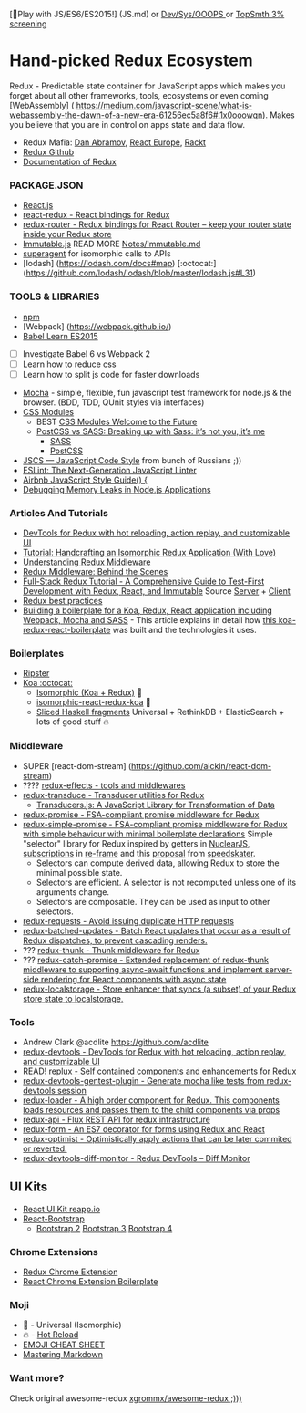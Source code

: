 [:game_die:Play with JS/ES6/ES2015!] (JS.md) or [Dev/Sys/OOOPS ](DEVOPS.md) or [TopSmth 3% screening](Notes/TopSmth.md) 
# Hand-picked Redux Ecosystem

Redux - Predictable state container for JavaScript apps which makes you forget about all other frameworks, tools, ecosystems or even coming [WebAssembly] ( https://medium.com/javascript-scene/what-is-webassembly-the-dawn-of-a-new-era-61256ec5a8f6#.1x0ooowqn). Makes you believe that you are in control on apps state and data flow.

* Redux Mafia: [Dan Abramov](https://github.com/gaearon), [React Europe](https://www.react-europe.org/), [Rackt](https://github.com/orgs/rackt/people)
* [Redux Github](https://github.com/rackt/redux)
* [Documentation of Redux](http://rackt.github.io/redux)

### PACKAGE.JSON
* [React.js](http://facebook.github.io/react)
* [react-redux - React bindings for Redux](https://github.com/rackt/react-redux)
* [redux-router - Redux bindings for React Router – keep your router state inside your Redux store](https://github.com/rackt/redux-router)
* [Immutable.js](https://facebook.github.io/immutable-js/) READ MORE [Notes/Immutable.md](Notes/Immutable.md)
* [superagent](https://github.com/visionmedia/superagent) for isomorphic calls to APIs
* [lodash] (https://lodash.com/docs#map) [:octocat:] (https://github.com/lodash/lodash/blob/master/lodash.js#L31)

### TOOLS & LIBRARIES
* [npm](https://docs.npmjs.com/getting-started/what-is-npm) 
* [Webpack] (https://webpack.github.io/)
* [Babel Learn ES2015](https://babeljs.io/docs/learn-es2015/)
- [ ] Investigate Babel 6 vs Webpack 2
- [ ] Learn how to reduce css
- [ ] Learn how to split js code for faster downloads 
* [Mocha](http://mochajs.org) - simple, flexible, fun javascript test framework for node.js & the browser. (BDD, TDD, QUnit styles via interfaces)
* [CSS Modules](https://github.com/css-modules/css-modules) 
  * BEST [CSS Modules Welcome to the Future](http://glenmaddern.com/articles/css-modules)
  * [PostCSS vs SASS: Breaking up with Sass: it’s not you, it’s me](http://benfrain.com/breaking-up-with-sass-postcss/)
    * [SASS](https://github.com/sass/sass)
    * [PostCSS](https://github.com/postcss/postcss)
* [JSCS — JavaScript Code Style](http://jscs.info/) from bunch of Russians ;))
* [ESLint: The Next-Generation JavaScript Linter](http://www.smashingmagazine.com/2015/09/eslint-the-next-generation-javascript-linter/)
* [Airbnb JavaScript Style Guide() {](https://github.com/airbnb/javascript)
* [Debugging Memory Leaks in Node.js Applications](http://www.toptal.com/nodejs/debugging-memory-leaks-node-js-applications)

### Articles And Tutorials
* [DevTools for Redux with hot reloading, action replay, and customizable UI](https://github.com/gaearon/redux-devtools)
* [Tutorial: Handcrafting an Isomorphic Redux Application (With Love)](https://medium.com/@bananaoomarang/handcrafting-an-isomorphic-redux-application-with-love-40ada4468af4)
* [Understanding Redux Middleware](https://medium.com/@meagle/understanding-87566abcfb7a)
* [Redux Middleware: Behind the Scenes](http://briantroncone.com/?p=529)
* [Full-Stack Redux Tutorial - A Comprehensive Guide to Test-First Development with Redux, React, and Immutable](http://teropa.info/blog/2015/09/10/full-stack-redux-tutorial.html) Source [Server](https://github.com/teropa/redux-voting-server) + [Client](https://github.com/teropa/redux-voting-client)
* [Redux best practices](https://medium.com/lexical-labs-engineering/redux-best-practices-64d59775802e)
* [Building a boilerplate for a Koa, Redux, React application including Webpack, Mocha and SASS](http://blog.joanboixados.com/building-a-boilerplate-for-a-koa-redux-react-application-including-webpack-mocha-and-sass/) - This article explains in detail how [this koa-redux-react-boilerplate](https://github.com/mezod/boilerplate-koa-redux-react) was built and the technologies it uses.

### Boilerplates
* [Ripster](https://github.com/vslinko/ripster)
* [Koa :octocat:](https://github.com/koajs/koa)
    * [Isomorphic (Koa + Redux)](https://github.com/khtdr/redux-react-koa-isomorphic-counter-example) :metal:
    * [isomorphic-react-redux-koa](https://github.com/davezuko/isomorphic-react-redux-koa) :metal:
    * [Sliced Haskell fragments](https://github.com/rwilhelm/slices) Universal + RethinkDB + ElasticSearch + lots of good stuff :fire:

### Middleware
* SUPER [react-dom-stream] (https://github.com/aickin/react-dom-stream)
* ???? [redux-effects - tools and middlewares](https://github.com/redux-effects)
* [redux-transduce - Transducer utilities for Redux](https://github.com/acdlite/redux-transduce)
  * [Transducers.js: A JavaScript Library for Transformation of Data](http://jlongster.com/Transducers.js--A-JavaScript-Library-for-Transformation-of-Data)
* [redux-promise - FSA-compliant promise middleware for Redux](https://github.com/acdlite/redux-promise)
* [redux-simple-promise - FSA-compliant promise middleware for Redux with simple behaviour with minimal boilerplate declarations](https://github.com/alanrubin/redux-simple-promise)
  Simple "selector" library for Redux inspired by getters in [NuclearJS](https://github.com/optimizely/nuclear-js.git), [subscriptions](https://github.com/Day8/re-frame#just-a-read-only-cursor) in [re-frame](https://github.com/Day8/re-frame) and this [proposal](https://github.com/gaearon/redux/pull/169) from [speedskater](https://github.com/speedskater).
  * Selectors can compute derived data, allowing Redux to store the minimal possible state.
  * Selectors are efficient. A selector is not recomputed unless one of its arguments change.
  * Selectors are composable. They can be used as input to other selectors.
* [redux-requests - Avoid issuing duplicate HTTP requests](https://github.com/idolize/redux-requests)
* [redux-batched-updates - Batch React updates that occur as a result of Redux dispatches, to prevent cascading renders.](https://github.com/acdlite/redux-batched-updates)
* ??? [redux-thunk - Thunk middleware for Redux](https://github.com/gaearon/redux-thunk)
* ??? [redux-catch-promise - Extended replacement of redux-thunk middleware to supporting async-await functions and implement server-side rendering for React components with async state](https://github.com/DenisIzmaylov/redux-catch-promise)
* [redux-localstorage - Store enhancer that syncs (a subset) of your Redux store state to localstorage.](https://github.com/elgerlambert/redux-localstorage)


### Tools
* Andrew Clark @acdlite https://github.com/acdlite
* [redux-devtools - DevTools for Redux with hot reloading, action replay, and customizable UI](https://github.com/gaearon/redux-devtools)
* READ! [replux - Self contained components and enhancements for Redux](https://github.com/gregthebusker/replux)
* [redux-devtools-gentest-plugin - Generate mocha like tests from redux-devtools session](https://github.com/lapanoid/redux-devtools-gentest-plugin)
* [redux-loader - A high order component for Redux. This components loads resources and passes them to the child components via props](https://github.com/sporto/redux-loader)
* [redux-api - Flux REST API for redux infrastructure](https://github.com/lexich/redux-api)
* [redux-form - An ES7 decorator for forms using Redux and React](https://github.com/erikras/redux-form)
* [redux-optimist - Optimistically apply actions that can be later commited or reverted.](https://github.com/ForbesLindesay/redux-optimist)
* [redux-devtools-diff-monitor - Redux DevTools – Diff Monitor](https://github.com/whetstone/redux-devtools-diff-monitor)

## UI Kits
* [React UI Kit reapp.io](http://reapp.io/)
* [React-Bootstrap](https://react-bootstrap.github.io/)
  * [Bootstrap 2](http://getbootstrap.com/2.3.2/base-css.html#icons) [Bootstrap 3](http://getbootstrap.com/) [Bootstrap 4](http://v4-alpha.getbootstrap.com/)

### Chrome Extensions
* [Redux Chrome Extension](https://github.com/Dharmoslap/redux-chrome-extension)
* [React Chrome Extension Boilerplate](https://github.com/jhen0409/react-chrome-extension-boilerplate)

###  Moji
* :metal: - Universal (Isomorphic)
* :fire: - [Hot Reload](http://gaearon.github.io/react-hot-loader)
* [EMOJI CHEAT SHEET](http://www.emoji-cheat-sheet.com/)
* [Mastering Markdown](https://guides.github.com/features/mastering-markdown/)

### Want more? 
Check original awesome-redux [xgrommx/awesome-redux ;))) ](https://github.com/xgrommx/awesome-redux)